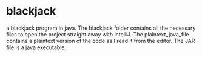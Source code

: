 # blackjack
a blackjack program in java.
The blackjack folder contains all the necessary files to open the project straight away with intelliJ.
The plaintext_java_file contains a plaintext version of the code as I read it from the editor.
The JAR file is a java executable.
